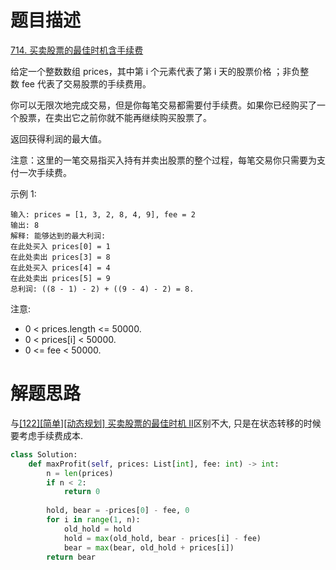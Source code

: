 # 题目描述

[714. 买卖股票的最佳时机含手续费](https://leetcode-cn.com/problems/best-time-to-buy-and-sell-stock-with-transaction-fee/)

给定一个整数数组 prices，其中第 i 个元素代表了第 i 天的股票价格 ；非负整数 fee 代表了交易股票的手续费用。

你可以无限次地完成交易，但是你每笔交易都需要付手续费。如果你已经购买了一个股票，在卖出它之前你就不能再继续购买股票了。

返回获得利润的最大值。

注意：这里的一笔交易指买入持有并卖出股票的整个过程，每笔交易你只需要为支付一次手续费。

示例 1:
```
输入: prices = [1, 3, 2, 8, 4, 9], fee = 2
输出: 8
解释: 能够达到的最大利润:  
在此处买入 prices[0] = 1
在此处卖出 prices[3] = 8
在此处买入 prices[4] = 4
在此处卖出 prices[5] = 9
总利润: ((8 - 1) - 2) + ((9 - 4) - 2) = 8.
```

注意:

- 0 < prices.length <= 50000.
- 0 < prices[i] < 50000.
- 0 <= fee < 50000.

# 解题思路

与[[122][简单][动态规划] 买卖股票的最佳时机 II](/Algorithm/动态规划/122-买卖股票的最佳时机-II.md)区别不大, 只是在状态转移的时候要考虑手续费成本.

```python
class Solution:
    def maxProfit(self, prices: List[int], fee: int) -> int:
        n = len(prices)
        if n < 2:
            return 0
        
        hold, bear = -prices[0] - fee, 0
        for i in range(1, n):
            old_hold = hold
            hold = max(old_hold, bear - prices[i] - fee)
            bear = max(bear, old_hold + prices[i])
        return bear
```
